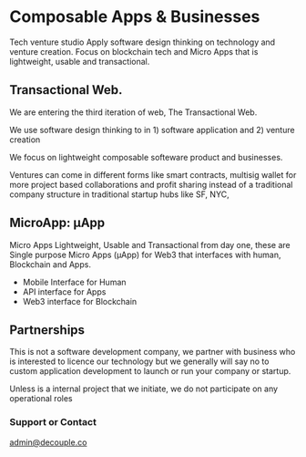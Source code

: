 # Composable Apps & Businesses

Tech venture studio Apply software design thinking on technology and venture creation. Focus on blockchain tech and Micro Apps that is lightweight, usable and transactional.

## Transactional Web.

We are entering the third iteration of web, The Transactional Web.

We use software design thinking to in 1) software application and 2) venture creation

We focus on lightweight composable softeware product and businesses. 

Ventures can come in different forms like smart contracts, multisig wallet for more project based collaborations and profit sharing instead of a traditional company structure in traditional startup hubs like SF, NYC,

## MicroApp: μApp

Micro Apps Lightweight, Usable and Transactional from day one, these are Single purpose Micro Apps (μApp) for Web3 that interfaces with human, Blockchain and Apps.

 - Mobile Interface for Human
 - API interface for Apps
 - Web3 interface for Blockchain

## Partnerships

This is not a software development company, we partner with business who is interested to licence our technology but we generally will say no to custom application development to launch or run your company or startup.

Unless is a internal project that we initiate, we do not participate on any operational roles


### Support or Contact

admin@decouple.co

<div>
<style>
 .site-footer {display: none}
</style>
</div>
